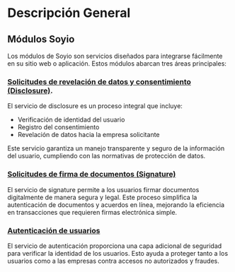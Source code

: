 # Descripción General

## Módulos Soyio

Los módulos de Soyio son servicios diseñados para integrarse fácilmente en su sitio web o aplicación. Estos módulos abarcan tres áreas principales:

### [Solicitudes de revelación de datos y consentimiento (Disclosure)](./disclosure.mdx).

El servicio de disclosure es un proceso integral que incluye:

- Verificación de identidad del usuario
- Registro del consentimiento
- Revelación de datos hacia la empresa solicitante

Este servicio garantiza un manejo transparente y seguro de la información del usuario, cumpliendo con las normativas de protección de datos.

### [Solicitudes de firma de documentos (Signature)](./signature.mdx)

El servicio de signature permite a los usuarios firmar documentos digitalmente de manera segura y legal. Este proceso simplifica la autenticación de documentos y acuerdos en línea, mejorando la eficiencia en transacciones que requieren firmas electrónica simple.

### [Autenticación de usuarios](./authentication.md)

El servicio de autenticación proporciona una capa adicional de seguridad para verificar la identidad de los usuarios. Esto ayuda a proteger tanto a los usuarios como a las empresas contra accesos no autorizados y fraudes.
